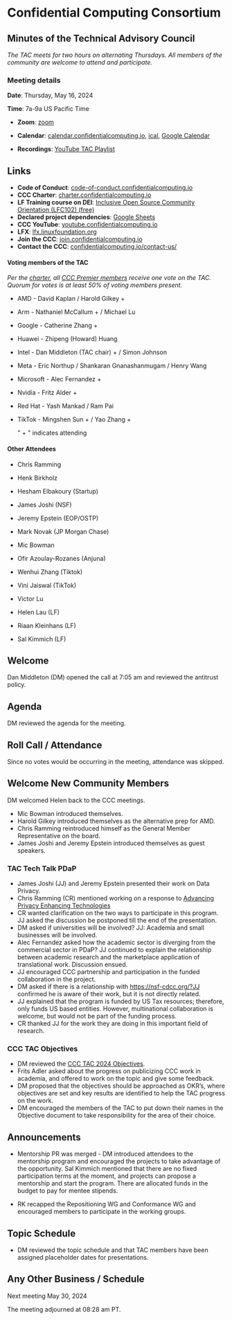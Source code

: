 # Confidential Computing Consortium

## Minutes of the Technical Advisory Council

*The TAC meets for two hours on alternating Thursdays. All members of the community are welcome to attend and participate.*

### Meeting details

**Date**: Thursday, May 16, 2024   

**Time**: 7a-9a US Pacific Time

* **Zoom**: [zoom](https://zoom-lfx.platform.linuxfoundation.org/meeting/94618773737?password=4b2a5cdf-685a-4ea3-822d-24ff7ddab72e) 

* **Calendar**: [calendar.confidentialcomputing.io](https://calendar.confidentialcomputing.io),
[ical](https://calendar.google.com/calendar/ical/c\_c0pcihr7n2n1k3a38i32d9ag10%40group.calendar.google.com/public/basic.ics),
[Google Calendar](https://calendar.google.com/calendar/u/0/r?cid=c\_c0pcihr7n2n1k3a38i32d9ag10@group.calendar.google.com)

* **Recordings**: [YouTube TAC Playlist](https://www.youtube.com/playlist?list=PLmfkUJc39uMjaB_I1dYW72I44kr9QzG_B)

## Links

* **Code of Conduct**: [code-of-conduct.confidentialcomputing.io](https://code-of-conduct.confidentialcomputing.io)
* **CCC Charter**: [charter.confidentialcomputing.io](https://charter.confidentialcomputing.io)
* **LF Training course on DEI**: [Inclusive Open Source Community Orientation (LFC102) (free)](https://training.linuxfoundation.org/training/inclusive-open-source-community-orientation-lfc102/)
* **Declared project dependencies**: [Google Sheets](https://docs.google.com/spreadsheets/d/1UKnbbGWXYLjnPZsox3zmYo59nv3XSXjePfas5E2fER0/edit#gid=0)
* **CCC YouTube**: [youtube.confidentialcomputing.io](https://youtube.confidentialcomputing.io)
* **LFX**: [lfx.linuxfoundation.org](https://lfx.linuxfoundation.org)
* **Join the CCC**: [join.confidentialcomputing.io](https://join.confidentialcomputing.io)
* **Contact the CCC**: [confidentialcomputing.io/contact-us/](https://confidentialcomputing.io/contact-us/)


#### Voting members of the TAC

*Per the [charter](https://charter.confidentialcomputing.io), all [CCC Premier members](https://confidentialcomputing.io/members/) receive one vote on the TAC. Quorum for votes is at least 50% of voting members present.*

* AMD - David Kaplan / Harold Gilkey +
* Arm - Nathaniel McCallum +   / Michael Lu
* Google - Catherine Zhang +
* Huawei - Zhipeng (Howard) Huang 
* Intel - Dan Middleton (TAC chair) +  / Simon Johnson
* Meta - Eric Northup / Shankaran Gnanashanmugam / Henry Wang 
* Microsoft - Alec Fernandez +
* Nvidia - Fritz Alder +
* Red Hat - Yash Mankad  / Ram Pai
* TikTok - Mingshen Sun +  / Yao Zhang +

   " + " indicates attending

#### Other Attendees

* Chris Ramming
* Henk Birkholz
* Hesham Elbakoury (Startup)
* James Joshi (NSF)
* Jeremy Epstein (EOP/OSTP)
* Mark Novak (JP Morgan Chase)
* Mic Bowman
* Ofir Azoulay-Rozanes (Anjuna)
* Wenhui Zhang (Tiktok)
* Vini Jaiswal (TikTok)
* Victor Lu

* Helen Lau (LF)
* Riaan Kleinhans (LF)
* Sal Kimmich (LF)


## Welcome

Dan Middleton (DM) opened the call at 7:05 am and reviewed the antitrust policy. 

## Agenda 

DM reviewed the agenda for the meeting. 

## Roll Call / Attendance

Since no votes would be occurring in the meeting, attendance was skipped. 

## Welcome New Community Members
DM welcomed Helen back to the CCC meetings.

* Mic Bowman introduced themselves.
* Harold Gilkey introduced themselves as the alternative prep for AMD.
* Chris Ramming reintroduced himself as the General Member Representative on the board.
* James Joshi and Jeremy Epstein introduced themselves as guest speakers.

### TAC Tech Talk PDaP

* James Joshi (JJ) and Jeremy Epstein presented their work on Data Privacy. 
* Chris Ramming (CR) mentioned working on a response to [Advancing Privacy Enhancing Technologies](https://www.nitrd.gov/rfi/2022/87-fr-35250/VMware-PET-RFI-Response-2022.pdf)
* CR wanted clarification on the two ways to participate in this program. JJ asked the discussion be postponed till the end of the presentation.
* DM asked if universities will be involved? JJ: Academia and small businesses will be involved.
* Alec Fernandez asked how the academic sector is diverging from the commercial sector in PDaP? JJ continued to explain the relationship between academic research and the marketplace application of translational work. Discussion ensued.
* JJ encouraged CCC partnership and participation in the funded collaboration in the project.
* DM asked if there is a relationship with https://nsf-cdcc.org/?JJ confirmed he is aware of their work, but it is not directly related. 
* JJ explained that the program is funded by US Tax resources; therefore, only funds US based entities. However, multinational collaboration is welcome, but would not be part of the funding process.
* CR thanked JJ for the work they are doing in this important field of research.

### CCC TAC Objectives
* DM reviewed the [CCC TAC 2024 Objectives](https://docs.google.com/document/d/1l5ekwOC0KhVwmBebaR9WHlFoCrM6mQEQolMo84-4kkk/edit).
* Frits Adler asked about the progress on publicizing CCC work in academia, and offered to work on the topic and give some feedback. 
* DM proposed that the objectives should be approached as OKR’s, where objectives are set and key results are identified to help the TAC progress on the work.
* DM encouraged the members of the TAC to put down their names in the Objective document to take responsibility for the area of their choice.

## Announcements 
* Mentorship PR was merged - DM introduced attendees to the mentorship program and encouraged the projects to take advantage of the opportunity. Sal Kimmich mentioned that there are no fixed participation terms at the moment, and projects can propose a mentorship and start the program. There are allocated funds in the budget to pay for mentee stipends.

* RK recapped the Repositioning WG and Conformance WG and encouraged members to participate in the working groups.

## Topic Schedule

* DM reviewed the topic schedule and that TAC members have been assigned placeholder dates for presentations.

## Any Other Business / Schedule

Next meeting May 30, 2024

The meeting adjourned at 08:28 am PT.
